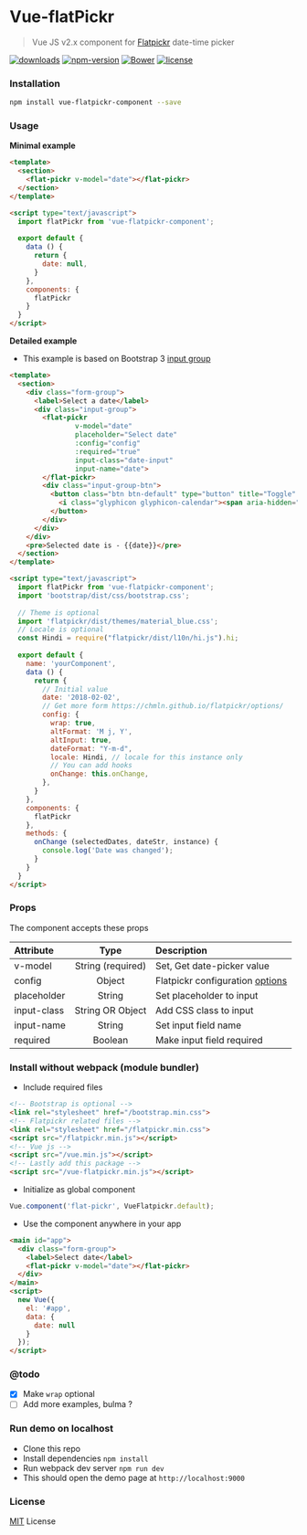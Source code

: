 # Vue-flatPickr

> Vue JS v2.x component for [Flatpickr](https://chmln.github.io/flatpickr/) date-time picker

[![downloads](https://img.shields.io/npm/dt/vue-flatpickr-component.svg)](https://www.npmjs.com/package/vue-flatpickr-component)
[![npm-version](https://img.shields.io/npm/v/vue-flatpickr-component.svg)](https://www.npmjs.com/package/vue-flatpickr-component)
[![Bower](https://img.shields.io/bower/v/vue-flatpickr-component.svg)](https://bower.io)
[![license](https://img.shields.io/github/license/ankurk91/vue-flatpickr-component.svg)]()

### Installation
```bash
npm install vue-flatpickr-component --save
```

### Usage
**Minimal example**
```html
<template>
  <section>
    <flat-pickr v-model="date"></flat-pickr>
  </section>
</template>

<script type="text/javascript">
  import flatPickr from 'vue-flatpickr-component';
 
  export default {    
    data () {
      return {
        date: null,       
      }
    },
    components: {
      flatPickr
    }
  }
</script>
```

**Detailed example**
* This example is based on Bootstrap 3 [input group](http://getbootstrap.com/components/#input-groups)
```html
<template>
  <section>
    <div class="form-group">
      <label>Select a date</label>
      <div class="input-group">
        <flat-pickr
                v-model="date"
                placeholder="Select date"
                :config="config"
                :required="true"
                input-class="date-input"
                input-name="date">
        </flat-pickr>
        <div class="input-group-btn">
          <button class="btn btn-default" type="button" title="Toggle" data-toggle>
            <i class="glyphicon glyphicon-calendar"><span aria-hidden="true" class="sr-only">Toggle</span></i>
          </button>
        </div>
      </div>
    </div>
    <pre>Selected date is - {{date}}</pre>
  </section>
</template>

<script type="text/javascript">
  import flatPickr from 'vue-flatpickr-component';
  import 'bootstrap/dist/css/bootstrap.css';
  
  // Theme is optional
  import 'flatpickr/dist/themes/material_blue.css';
  // Locale is optional
  const Hindi = require("flatpickr/dist/l10n/hi.js").hi;
  
  export default {
    name: 'yourComponent',
    data () {
      return {
        // Initial value
        date: '2018-02-02',
        // Get more form https://chmln.github.io/flatpickr/options/
        config: {
          wrap: true,
          altFormat: 'M	j, Y',
          altInput: true,
          dateFormat: "Y-m-d",
          locale: Hindi, // locale for this instance only
          // You can add hooks
          onChange: this.onChange,
        },                
      }
    },
    components: {
      flatPickr
    },
    methods: {
      onChange (selectedDates, dateStr, instance) {
        console.log('Date was changed');
      }
    }
  }
</script>
```

### Props
The component accepts these props

| Attribute    | Type               | Description |
| :---         |     :---:          | :---            |
| v-model      | String (required)  | Set, Get date-picker value |
| config       | Object             | Flatpickr configuration [options](https://chmln.github.io/flatpickr/options/)|
| placeholder  | String             | Set placeholder to input |
| input-class   | String OR Object  | Add CSS class to input  |
| input-name    | String             | Set input field name  |
| required     | Boolean            | Make input field required |

### Install without webpack (module bundler)
* Include required files
```html
<!-- Bootstrap is optional -->
<link rel="stylesheet" href="/bootstrap.min.css">
<!-- Flatpickr related files -->
<link rel="stylesheet" href="/flatpickr.min.css">
<script src="/flatpickr.min.js"></script>
<!-- Vue js -->
<script src="/vue.min.js"></script>
<!-- Lastly add this package -->
<script src="/vue-flatpickr.min.js"></script>
```
* Initialize as global component
```js
Vue.component('flat-pickr', VueFlatpickr.default);
```
* Use the component anywhere in your app
```html
<main id="app">
  <div class="form-group">
    <label>Select date</label>
    <flat-pickr v-model="date"></flat-pickr>
  </div>
</main>
<script>
  new Vue({
    el: '#app',
    data: {
      date: null
    }
  });
</script>
```

### @todo
- [x] Make ``wrap`` optional
- [ ] Add more examples, bulma ?

### Run demo on localhost
* Clone this repo
* Install dependencies
``
npm install
``
* Run webpack dev server
``
npm run dev
``
* This should open the demo page at ``http://localhost:9000``

### License
[MIT](LICENSE.txt) License
